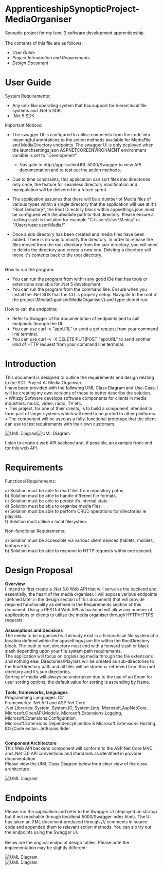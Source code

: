# ApprenticeshipSynopticProject-MediaOrganiser
Synoptic project for my level 3 software development apprenticeship.<br>
<br>The contents of this file are as follows:<br>
* *User Guide*<br>
* *Project Introduction and Requirements*<br>
* *Design Document*<br>
  
# User Guide
System Requirements:<br>
* Any unix like operating system that has support for hierarchical file systems and .Net 5 SDK.
* .Net 5 SDK.

Important Notices:<br>
* The swagger UI is configured to utilise comments from the code into meaningful annotations to the 
action methods available for MediaFile and MediaDirectory endpoints. The swagger UI is only deployed when
  the launchsettings.json ASPNETCOREENVIRONMENT environment variable is set to "Development".
  * Navigate to http://applicationURL:5000/Swagger to view API documentation and to test out the action methods.

* Due to time constraints, this application can sort files into directories only once, the feature for seamless directory modification and manipulation
will be delivered in a future sprint.
  
* The application assumes that there will be a number of Media files of various types within a single directory
that the application will use at it's "Root Directory", the Root Directory block within appsettings.json
  *must* be configured with the absolute path to that directory. Please ensure a trailling slash
  is included for example "C:\Users\User\Media\\" or "/Users/user.user/Media/"
  
* Once a sub directory has been created and media files have been added. There is no way to modify the directory. In order to release the files moved
 from the root directory from the sub-directory, you will need to delete the directory and create a new one. Deleting a directory will move it's
  contents back to the root directory.

<br>How to run the program:<br>
* You can run the program from within any good IDe that has tools or extensions available for .Net 5 development.
* You can run the program from the command line. Ensure when you install the .Net SDK that the CLI is properly setup.
Navigate to the root of the project (MediaOrganiser/MediaOrganiser/) and type: dotnet run.
  
How to call the endpoints:
* Refer to Swagger UI for documentation of endpoints and to call endpoints through the UI.
* You can use curl -v "appURL" to send a get request from your command line terminal.
* You can use curl -v -X DELETE|PUT|POST "appURL" to send another kind of HTTP request from your command line terminal.


# Introduction

This document is designed to outline the requirements and design relating to the SDT Project A: Media Organiser.<br>
I have been provided with the following UML Class Diagram and Use-Case. I will be creating my own versions of these to better describe the solution.<br>
•	Whizzy Software develops software components for clients in media industries: music, video, radio, TV etc.<br>
•	This project, for one of their clients, is to build a component intended to form part of larger systems which will need to be ported to other platforms.<br>
•	The component will be used as a fully-functional prototype that the client can use to test requirements with their own customers.<br>

![UML Diagram](MediaOrganiser/FilesForMarkdown/Picture1.png)![UML Diagram](MediaOrganiser/FilesForMarkdown/Picture2.png)

I plan to create a web API backend and, if possible, an example front-end for this web API.

# Requirements

Functional Requirements:

a)	Solution must be able to read files from repository paths.<br>
b)	Solution must be able to handle different file formats.<br>
c)	Solution must be able to persist it’s internal state. <br>
d)	Solution must be able to organise media files.<br>
e)	Solution must be able to perform CRUD operations for directories ie playlists.<br>
f)	Solution must utilise a local filesystem.

Non-functional Requirements:

a)	Solution must be accessible via various client devices (tablets, mobiles, laptops etc).<br>
b)	Solution must be able to respond to HTTP requests within one second.<br>

# Design Proposal
**Overview**<br>
I Intend to first create a .Net 5.0 Web API that will serve as the backend and essentially, the heart of the media organiser. I will expose various endpoints (defined later in the design section of this document) that will provide required functionality as defined in the Requirements section of this document. Using a RESTful Web API as backend will allow any number of applications or clients to utilise the media organiser through HTTP/HTTPS requests.<br>
<br>**Assumptions and Decisions**<br>
The media to be organised will already exist in a hierarchical file system at a location defined within the appsettings.json file within the RootDirectory block. The path to root directory must end with a forward slash or black slash depending upon your file system path requirements.<br>
The application will focus on organising media through the file extensions and nothing else. Directories/Playlists will be created as sub-directories to the RootDirectory path and all files will be stored or retrieved from this root directory and it’s sub directories.<br>
Sorting of media will always be undertaken due to the use of an Enum for user sorting options, the default value for sorting is ascending by Name.<br>
<br>**Tools, frameworks, languages**<br>
Programming Languages: 	C# <br>
Frameworks:  			.Net 5.0 and ASP.Net Core <br>
.Net Libraries:	System, System.IO, System.Linq, Microsoft.AspNetCore, Microsoft.OpenAPI.Models, Microsoft.Extensions.Logging, Microsoft.Extensions.Configuration, Microsoft.Extensions.DependencyInjection & Microsoft.Extensions.Hosting.<br>
IDE/Code editor:		JetBrains Rider <br>

<br>**Component Architecture**<br>
This Web API backend component will conform to the ASP.Net Core MVC and .Net 5.0 API conventions and standards as identified in provider documentation.<br>
Please view the UML Class Diagram below for a clear view of the class architecture:

![UML Diagram](MediaOrganiser/FilesForMarkdown/WebAPIClassDiagram.png)

# Endpoints
Please run the application and refer to the Swagger UI (deployed on startup but if not reachable through localhost:5000/Swagger.index.html).
The UI has taken an XML document produced through /// comments in source code and appended them to relevant action methods. You can slo try out the endpoints using the Swagger UI.<br>
<br>
Below are the original endpoint design tables. Please note the implementation may be slightly different:<br>

![UML Diagram](MediaOrganiser/FilesForMarkdown/Endpoints1.png)<br>
![UML Diagram](MediaOrganiser/FilesForMarkdown/Endpoints2.png)

